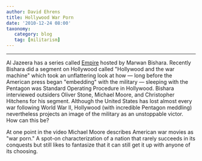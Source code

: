 ```yaml
---
author: David Ehrens
title: Hollywood War Porn
date: '2010-12-24 08:00'
taxonomy:
   category: blog
   tag: [militarism]
---
```

---

Al Jazeera has a series called [Empire](http://english.aljazeera.net/programmes/general/2009/01/200912116355722575.html) hosted by Marwan Bishara. Recently Bishara did a segment on Hollywood called "Hollywood and the war machine" which took an unflattering look at how &#8212; long before the American press began "embedding" with the military &#8212; sleeping with the Pentagon was Standard Operating Procedure in Hollywood. Bishara interviewed outsiders Oliver Stone, Michael Moore, and Christopher Hitchens for his segment. Although the United States has lost almost every war following World War II, Hollywood (with incredible Pentagon meddling) nevertheless projects an image of the military as an unstoppable victor. How can this be?

At one point in the video Michael Moore describes American war movies as "war porn." A spot-on characterization of a nation that rarely succeeds in its conquests but still likes to fantasize that it can still get it up with anyone of its choosing.
